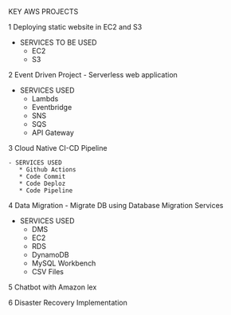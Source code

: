 KEY AWS PROJECTS

1 Deploying static website in EC2 and S3

- SERVICES TO BE USED
   * EC2
   * S3

2 Event Driven Project - Serverless web application

  - SERVICES USED
    * Lambds
    * Eventbridge
    * SNS
    * SQS
    * API Gateway
      
  3 Cloud Native CI-CD Pipeline
  
    - SERVICES USED
       * Github Actions
       * Code Commit
       * Code Deploz
       * Code Pipeline
       
  4 Data Migration - Migrate DB using Database Migration Services
  
   - SERVICES USED
      * DMS
      * EC2
      * RDS
      * DynamoDB
      * MySQL Workbench
      * CSV Files
        
  5 Chatbot with Amazon lex
  
  6  Disaster Recovery Implementation
